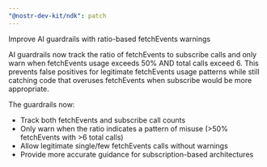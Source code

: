 ```yaml
---
"@nostr-dev-kit/ndk": patch
---
```


Improve AI guardrails with ratio-based fetchEvents warnings

AI guardrails now track the ratio of fetchEvents to subscribe calls and only warn when fetchEvents usage exceeds 50% AND total calls exceed 6. This prevents false positives for legitimate fetchEvents usage patterns while still catching code that overuses fetchEvents when subscribe would be more appropriate.

The guardrails now:
- Track both fetchEvents and subscribe call counts
- Only warn when the ratio indicates a pattern of misuse (>50% fetchEvents with >6 total calls)
- Allow legitimate single/few fetchEvents calls without warnings
- Provide more accurate guidance for subscription-based architectures
